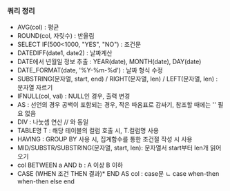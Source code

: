 ### 쿼리 정리
- AVG(col) : 평균
- ROUND(col, 자릿수) : 반올림
- SELECT IF(500<1000, "YES", "NO") : 조건문
- DATEDIFF(date1, date2) : 날짜계산
- DATE에서 년월일 정보 추출 : YEAR(date), MONTH(date), DAY(date)
- DATE_FORMAT(date, '%Y-%m-%d') : 날짜 형식 수정
- SUBSTRING(문자열, start, end) / RIGHT(문자열, len) / LEFT(문자열, len) : 문자열 자르기 
- IFNULL(col, val) : NULL인 경우, 출력 변경
- AS : 선언의 경우 공백이 포함되는 경우, 작은 따옴표로 감싸기, 참조할 때에는 '' 필요 없음
- DIV : 나눗셈 연산 // 와 동일
- TABLE명 T : 해당 테이블의 컬럼 호출 시, T.컬럼명 사용
- HAVING : GROUP BY 사용 시, 집계함수를 통한 조건절 작성 시 사용
- MID/SUBSTR/SUBSTRING(문자열, start, len): 문자열서 start부터 len개 읽어오기
- col BETWEEN a AND b : A 이상 B 이하
- CASE (WHEN 조건 THEN 결과)* END AS col : case문
    ㄴ case when-then when-then else end